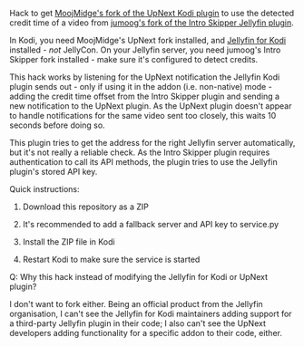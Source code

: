 Hack to get [MoojMidge's fork of the UpNext Kodi plugin](https://github.com/MoojMidge/service.upnext) to use the detected credit time of a video from [jumoog's fork of the Intro Skipper Jellyfin plugin](https://github.com/jumoog/intro-skipper).

In Kodi, you need MoojMidge's UpNext fork installed, and [Jellyfin for Kodi](https://jellyfin.org/docs/general/clients/kodi/#jellyfin-for-kodi) installed - *not* JellyCon.
On your Jellyfin server, you need jumoog's Intro Skipper fork installed - make sure it's configured to detect credits.

This hack works by listening for the UpNext notification the Jellyfin Kodi plugin sends out - only if using it in the addon (i.e. non-native) mode - adding the credit time offset from the Intro Skipper plugin and sending a new notification to the UpNext plugin. As the UpNext plugin doesn't appear to handle notifications for the same video sent too closely, this waits 10 seconds before doing so.

This plugin tries to get the address for the right Jellyfin server automatically, but it's not really a reliable check. As the Intro Skipper plugin requires authentication to call its API methods, the plugin tries to use the Jellyfin plugin's stored API key.

Quick instructions:

1. Download this repository as a ZIP

2. It's recommended to add a fallback server and API key to service.py

3. Install the ZIP file in Kodi

4. Restart Kodi to make sure the service is started

Q: Why this hack instead of modifying the Jellyfin for Kodi or UpNext plugin?

I don't want to fork either. Being an official product from the Jellyfin organisation, I can't see the Jellyfin for Kodi maintainers adding support for a third-party Jellyfin plugin in their code; I also can't see the UpNext developers adding functionality for a specific addon to their code, either.

